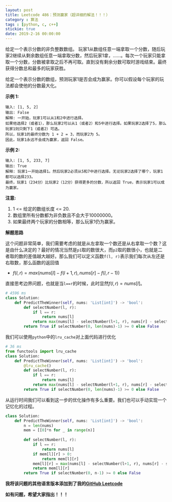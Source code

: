 ```yaml
---
layout: post
title: Leetcode 486：预测赢家（超详细的解法！！！）
category : 算法
tags : [python, c, c++]
stickie: true
date: 2019-2-16 00:00:00
---
```


给定一个表示分数的非负整数数组。 玩家1从数组任意一端拿取一个分数，随后玩家2继续从剩余数组任意一端拿取分数，然后玩家1拿，……。每次一个玩家只能拿取一个分数，分数被拿取之后不再可取。直到没有剩余分数可取时游戏结束。最终获得分数总和最多的玩家获胜。

给定一个表示分数的数组，预测玩家1是否会成为赢家。你可以假设每个玩家的玩法都会使他的分数最大化。

**示例 1:**

```
输入: [1, 5, 2]
输出: False
解释: 一开始，玩家1可以从1和2中进行选择。
如果他选择2（或者1），那么玩家2可以从1（或者2）和5中进行选择。如果玩家2选择了5，那么玩家1则只剩下1（或者2）可选。
所以，玩家1的最终分数为 1 + 2 = 3，而玩家2为 5。
因此，玩家1永远不会成为赢家，返回 False。
```

**示例 2:**

```
输入: [1, 5, 233, 7]
输出: True
解释: 玩家1一开始选择1。然后玩家2必须从5和7中进行选择。无论玩家2选择了哪个，玩家1都可以选择233。
最终，玩家1（234分）比玩家2（12分）获得更多的分数，所以返回 True，表示玩家1可以成为赢家。
```

**注意:**

1. 1 <= 给定的数组长度 <= 20.
2. 数组里所有分数都为非负数且不会大于10000000。
3. 如果最终两个玩家的分数相等，那么玩家1仍为赢家。

**解题思路**

这个问题非常简单，我们需要考虑的就是从左拿取一个数还是从右拿取一个数？这是由什么决定的？最好的情况当然是`p1`取的数很大，而`p2`取的数很小，也就是二者取的数的差值越大越好。那么我们可以定义函数`f(l, r)`表示我们每次从左还是右取数，那么函数的返回值

- $f(l,r)=max(nums[l]-f(l+1,r), nums[r]-f(l,r-1))$

直接思考边界问题，也就是当`l==r`的时候，此时显然$f(l,r)=nums[l]$。

```python
# 4596 ms
class Solution:
    def PredictTheWinner(self, nums: 'List[int]') -> 'bool':
        def selectNumber(l, r):
            if l == r: 
                return nums[l]
            return max(nums[l] - selectNumber(l+1, r), nums[r] - selectNumber(l, r-1))
        return True if selectNumber(0, len(nums)-1) >= 0 else False
```

我们可以使用`python`中的`lru_cache`对上面代码进行优化

```python
# 36 ms
from functools import lru_cache
class Solution:
    def PredictTheWinner(self, nums: 'List[int]') -> 'bool':
        @lru_cache()
        def selectNumber(l, r):
            if l == r: 
                return nums[l]
            return max(nums[l] - selectNumber(l+1, r), nums[r] - selectNumber(l, r-1))
        return True if selectNumber(0, len(nums)-1) >= 0 else False
```

从运行时间我们可以看到这一步的优化操作有多么重要。我们也可以手动实现一个记忆化的过程。

```python
class Solution:
    def PredictTheWinner(self, nums: 'List[int]') -> 'bool':
        n = len(nums)
        mem = [[0]*n for _ in range(n)]
        
        def selectNumber(l, r):
            if l == r: 
                return nums[l]
            if mem[l][r] > 0:
                return mem[l][r]
            mem[l][r] = max(nums[l] - selectNumber(l+1, r), nums[r] - selectNumber(l, r-1))
            return mem[l][r]
        return True if selectNumber(0, n-1) >= 0 else False
```

**我将该问题的其他语言版本添加到了我的[GitHub Leetcode](https://github.com/luliyucoordinate/Leetcode)**

**如有问题，希望大家指出！！！**